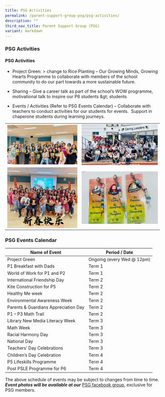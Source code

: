```yaml
---
title: PSG Activities
permalink: /parent-support-group-psg/psg-activities/
description: ""
third_nav_title: Parent Support Group (PSG)
variant: markdown
---
```

### PSG Activities

#### PSG Activities



* Project Green: &gt; change to Rice Planting – Our Growing Minds, Growing Hearts Programme to collaborate with members of the school community to do our part towards a more sustainable future.

* Sharing – Give a career talk as part of the school’s WOW programme, motivational talk to inspire our P6 students \&gt; students

* Events / Activities (Refer to PSG Events Calendar) – Collaborate with teachers to conduct activities for our students for events.&nbsp; Support in chaperone students during learning journeys.


| | | 
| --- | --- |
| ![](/images/PSG1.jpg) | ![](/images/PSG_2.jpg) |
| ![](/images/PSG_3.jpg) | ![](/images/PSG_4.jpg) | 





### PSG Events Calendar

| Name of Event | Period / Date |
| --- | --- |
| Project Green | Ongoing (every Wed @ 12pm) |
| P1 Breakfast with Dads | Term 1 |
| World of Work for P1 and P2 | Term 1 |
| International Friendship Day | Term 2 |
| Kite Construction for P5 | Term 2 |
| Healthy Me week | Term 2 |
| Environmental Awareness Week | Term 2 |
| Parents &amp; Guardians Appreciation Day | Term 2 |
| P1 – P3 Math Trail | Term 2 |
| Library New Media Literacy Week | Term 3 |
| Math Week | Term 3 |
| Racial Harmony Day | Term 3 |
| National Day | Term 3 |
| Teachers’ Day Celebrations | Term 3 |
| Children’s Day Celebration | Term 4 |
| P5 Lifeskills Programme | Term 4 |
| Post PSLE Programme for P6 | Term 4 |

The above schedule of events may be subject to changes from time to time. <br>
**_Event photos will be available at our_**&nbsp;[PSG facebook group](https://www.facebook.com/groups/ynpspsg/),&nbsp;exclusive for PSG members.